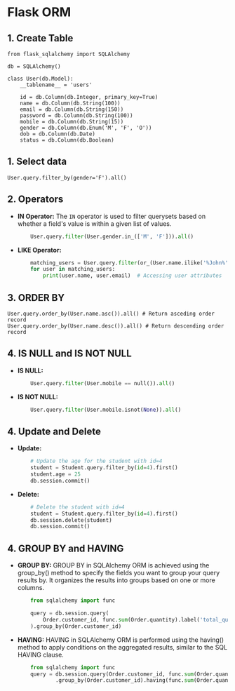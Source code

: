 # Flask ORM

## 1. Create Table
    from flask_sqlalchemy import SQLAlchemy

    db = SQLAlchemy()

    class User(db.Model):
        __tablename__ = 'users'

        id = db.Column(db.Integer, primary_key=True)
        name = db.Column(db.String(100))
        email = db.Column(db.String(150))
        password = db.Column(db.String(100))
        mobile = db.Column(db.String(15))
        gender = db.Column(db.Enum('M', 'F', 'O'))
        dob = db.Column(db.Date)
        status = db.Column(db.Boolean)

## 1. Select data
    User.query.filter_by(gender='F').all()

## 2. Operators

- **IN Operator:**
  The `IN` operator is used to filter querysets based on whether a field's value is within a given list of values.
    ```python
        User.query.filter(User.gender.in_(['M', 'F'])).all()
    ```

- **LIKE Operator:**
    ```python
        matching_users = User.query.filter(or_(User.name.ilike('%John%'), User.email.ilike('%example.com%'))).all()
        for user in matching_users:
            print(user.name, user.email)  # Accessing user attributes
    ```

## 3. ORDER BY
    User.query.order_by(User.name.asc()).all() # Return asceding order record
    User.query.order_by(User.name.desc()).all() # Return descending order record


## 4. IS NULL and IS NOT NULL

- **IS NULL:**
    ```python
        User.query.filter(User.mobile == null()).all()
    ```

- **IS NOT NULL:**
    ```python
        User.query.filter(User.mobile.isnot(None)).all()
    ```

## 4. Update and Delete

- **Update:**
    ```python
        # Update the age for the student with id=4
        student = Student.query.filter_by(id=4).first()
        student.age = 25
        db.session.commit()
    ```

- **Delete:**
    ```python
        # Delete the student with id=4
        student = Student.query.filter_by(id=4).first()
        db.session.delete(student)
        db.session.commit()
    ```

## 4. GROUP BY and HAVING

- **GROUP BY:**
    GROUP BY in SQLAlchemy ORM is achieved using the group_by() method to specify the fields you want to group your query results by. It organizes the results into groups based on one or more columns.    
    ```python
        from sqlalchemy import func

        query = db.session.query(
            Order.customer_id, func.sum(Order.quantity).label('total_quantity')
        ).group_by(Order.customer_id)
    ```

- **HAVING:**
    HAVING in SQLAlchemy ORM is performed using the having() method to apply conditions on the aggregated results, similar to the SQL HAVING clause.
    ```python
        from sqlalchemy import func
        query = db.session.query(Order.customer_id, func.sum(Order.quantity).label('total_quantity'))
                .group_by(Order.customer_id).having(func.sum(Order.quantity) > 100)

    ```
